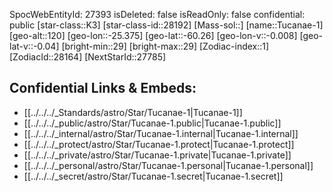 ﻿---
location: [-60.26,25.375,120]
type: Star
tags:
- astro/Star

---
SpocWebEntityId: 27393
isDeleted: false
isReadOnly: false
confidential: public
[star-class::K3]
[star-class-id::28192]
[Mass-sol::]
[name::Tucanae-1]
[geo-alt::120]
[geo-lon::-25.375]
[geo-lat::-60.26]
[geo-lon-v::-0.008]
[geo-lat-v::-0.04]
[bright-min::29]
[bright-max::29]
[Zodiac-index::1]
[ZodiacId::28164]
[NextStarId::27785]



## Confidential Links & Embeds: 
- [[../../../_Standards/astro/Star/Tucanae-1|Tucanae-1]] 
- [[../../../_public/astro/Star/Tucanae-1.public|Tucanae-1.public]] 
- [[../../../_internal/astro/Star/Tucanae-1.internal|Tucanae-1.internal]] 
- [[../../../_protect/astro/Star/Tucanae-1.protect|Tucanae-1.protect]] 
- [[../../../_private/astro/Star/Tucanae-1.private|Tucanae-1.private]] 
- [[../../../_personal/astro/Star/Tucanae-1.personal|Tucanae-1.personal]] 
- [[../../../_secret/astro/Star/Tucanae-1.secret|Tucanae-1.secret]] 
